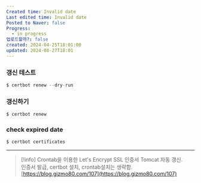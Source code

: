 ```yaml
---
Created time: Invalid date
Last edited time: Invalid date
Posted to Naver: false
Progress:
  - in progress
업로드할까?: false
created: 2024-04-25T18:01:00
updated: 2024-08-27T18:01
---
```

### 갱신 테스트

```Java
$ certbot renew --dry-run
```

### 갱신하기

```Java
$ certbot renew
```

### check expired date

```Java
$ certbot certificates
```

  

  

---

> [!info] Crontab을 이용한 Let's Encrypt SSL 인증서 Tomcat 자동 갱신.  
> 인증서 발급, certbot 설치, crontab설치는 생략함.  
> [https://blog.gizmo80.com/107](https://blog.gizmo80.com/107)